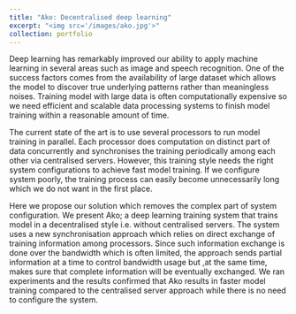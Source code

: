 ```yaml
---
title: "Ako: Decentralised deep learning"
excerpt: "<img src='/images/ako.jpg'>"
collection: portfolio
---
```


Deep learning has remarkably improved our ability to apply machine learning in several areas such as image and speech recognition. One of the success factors comes from the availability of large dataset which allows the model to discover true underlying patterns rather than meaningless noises. Training model with large data is often computationally expensive so we need efficient and scalable data processing systems to finish model training within a reasonable amount of time.

The current state of the art is to use several processors to run model training in parallel. Each processor does computation on distinct part of data concurrently and synchronises the training periodically among each other via centralised servers. However, this training style needs the right system configurations to achieve fast model training. If we configure system poorly, the training process can easily become unnecessarily long which we do not want in the first place.

Here we propose our solution which removes the complex part of system configuration. We present Ako; a deep learning training system that trains model in a decentralised style i.e. without centralised servers. The system uses a new synchronisation approach which relies on direct exchange of training information among processors. Since such information exchange is done over the bandwidth which is often limited, the approach sends partial information at a time to control bandwidth usage but ,at the same time, makes sure that complete information will be eventually exchanged. We ran experiments and the results confirmed that Ako results in faster model training compared to the centralised server approach while there is no need to configure the system.

